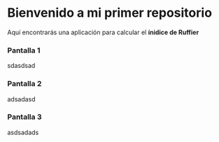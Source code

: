 # Bienvenido a mi primer repositorio

Aquí encontrarás una aplicación para calcular el **ínidice de Ruffier**

### Pantalla 1
sdasdsad

### Pantalla 2
adsadasd

### Pantalla 3
asdsadads
